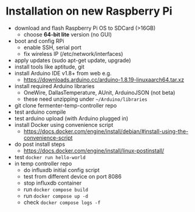 # Installation on new Raspberry Pi #
* download and flash Raspberry Pi OS to SDCard (>16GB)
  * choose **64-bit lite** version (no GUI) 
* boot and config RPi
  * enable SSH, serial port
  * fix wireless IP (/etc/network/interfaces)
* apply updates (sudo apt-get update, upgrade)
* install tools like aptitude, git
* install Arduino IDE v1.8+ from web e.g.
  * https://downloads.arduino.cc/arduino-1.8.19-linuxaarch64.tar.xz
* install required Arduino libraries
  * OneWire, DallasTemperature, AUnit, ArduinoJSON (not beta)
  * these need unzipping under `~/Arduino/libraries`
* git clone fermenter-temp-controller repo
* test arduino compile
* test arduino upload (with Arduino plugged in)
* install Docker using convenience script
  * https://docs.docker.com/engine/install/debian/#install-using-the-convenience-script
* do post install steps
  * https://docs.docker.com/engine/install/linux-postinstall/
* test `docker run hello-world`
* in temp controller repo
  * do influxdb initial config script
  * test from different device on port 8086
  * stop influxdb container
  * run `docker compose build`
  * run `docker compose up -d`
  * check `docker compose logs -f`
